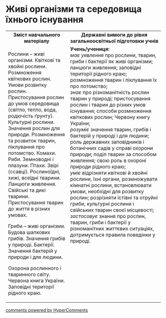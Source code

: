 <div id="hypercomments_widget" class="js-hypercomments-widget invisible"></div>

Живі організми та середовища їхнього існування
=============================================

<table>
  <tr>
    <td width="40%" align="center"><b>Зміст навчального матеріалу<b></td>
    <td width="60%" align="center"><b>Державні вимоги до рівня загальноосвітньої підготовки учнів</b></td>
  </tr>
  <tr>
    <td width="40%" style="vertical-align:top !important;">
        <p>Рослини – живі організми. Квіткові та хвойні рослини. Розмноження квіткових рослин. Умови розвитку рослин. Пристосування рослин до умов середовища (світло, тепло, вода, родючість ґрунту). Культурні рослини. Значення рослин для природи. Розмноження та розвиток тварин, піклування про потомство. Комахи. Риби. Земноводні і плазуни. Птахи. Звірі (ссавці). Рослиноїдні, хижі, всеїдні тварини. Ланцюги живлення. Свійські та дикі тварини. Пристосування тварин до життя в різних умовах.</p> 
        <p>Гриби – живі організми. Будова шапкових грибів. Значення грибів у природі. Бактерії. Значення бактерій у природи і для людини. </p>
        <p>Охорона рослинного і тваринного світу. Червона книга України. Заповідні території рідного краю.</p>
    </td>
    <td width="60%" style="vertical-align:top !important;">
    <b>Учень/учениця:</b><br>
  	<i>має уявлення</i>  про рослини, тварин, гриби і бактерії як живі організми; ланцюги живлення; заповідні території рідного краю; розмноження тварин і піклування їх про потомство;<br>
    <i>знає</i> про різноманітність рослин тварин у природі; пристосування рослин і тварин до різних умов існування; способи розмноження квіткових рослин; Червону книгу України;<br>
    <i>розуміє</i> значення тварин, грибів і бактерій  у природі і для людини; роль державних заповідників і ботанічних садів у справі охорони природи; поділ тварин за способом живлення; свою роль в охороні природи рідного краю;<br>
    <i>уміє</i> відрізняти квіткові й хвойні рослини, їхні органи, розмножувати кімнатні рослини, встановлювати умови, необхідні для розвитку рослин; розрізняти їстівні та отруйні гриби, культурні рослини і свійських тварин своєї місцевості;<br>
    <i>застосовує</i> знання про рослин, тварин, гриби і бактерії у різноманітних життєвих ситуаціях, дотримується правила поведінки у природі.
	</td>
  </tr>
</table>

<div class="js-hypercomments-container">
<a href="http://hypercomments.com" class="hc-link" title="comments widget">comments powered by HyperComments</a>
</div>